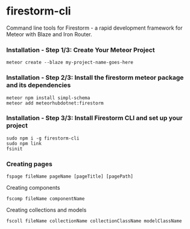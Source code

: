 # firestorm-cli

Command line tools for Firestorm - a rapid development framework for Meteor with Blaze and Iron Router.

### Installation - Step 1/3: Create Your Meteor Project

```
meteor create --blaze my-project-name-goes-here
```

### Installation - Step 2/3: Install the firestorm meteor package and its dependencies
```
meteor npm install simpl-schema
meteor add meteorhubdotnet:firestorm
```

### Installation - Step 3/3: Install Firestorm CLI and set up your project
```
sudo npm i -g firestorm-cli
sudo npm link
fsinit
```

### Creating pages
```
fspage fileName pageName [pageTitle] [pagePath]
```

Creating components
```
fscomp fileName componentName
```

Creating collections and models
```
fscoll fileName collectionName collectionClassName modelClassName
```